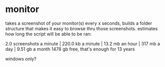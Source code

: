 # monitor
takes a screenshot of your monitor(s) every x seconds, builds a folder structure that makes it easy to browse thru those screenshots. estimates how long the script will be able to be ran:

2.0 screenshots a minute | 220.0 kb a minute | 13.2 mb an hour | 317 mb a day | 9.51 gb a month
1478 gb free, that's enough for 13 years

windows only?
